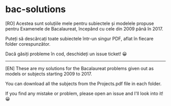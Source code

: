 # bac-solutions

[RO] Acestea sunt soluțiile mele pentru subiectele și modelele propuse pentru Examenele de Bacalaureat, începând cu cele din 2009 până în 2017.

Puteți să descărcați toate subiectele într-un singur PDF, aflat în fiecare folder corespunzător.

Dacă găsiți probleme în cod, deschideți un issue ticket! :grinning:

--------------------------------------------------------------------------------------------------------------------------------------

[EN] These are my solutions for the Bacalaureat problems given out as models or subjects starting 2009 to 2017.

You can download all the subjects from the Projects.pdf file in each folder.

If you find any mistake or problem, please open an issue and I'll look into it! :grinning:
